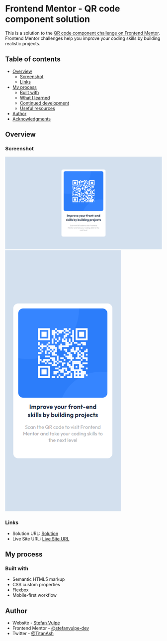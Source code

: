 # Frontend Mentor - QR code component solution

This is a solution to the [QR code component challenge on Frontend Mentor](https://www.frontendmentor.io/challenges/qr-code-component-iux_sIO_H). Frontend Mentor challenges help you improve your coding skills by building realistic projects. 

## Table of contents

- [Overview](#overview)
  - [Screenshot](#screenshot)
  - [Links](#links)
- [My process](#my-process)
  - [Built with](#built-with)
  - [What I learned](#what-i-learned)
  - [Continued development](#continued-development)
  - [Useful resources](#useful-resources)
- [Author](#author)
- [Acknowledgments](#acknowledgments)

## Overview

### Screenshot

![Desktop View](./screenshots/desktop-view.png)
![Mobile View](./screenshots/mobile-view.png)

### Links

- Solution URL: [Solution](https://github.com/stefanvulpe-dev/qr-code-component)
- Live Site URL: [Live Site URL](https://your-live-site-url.com)

## My process

### Built with

- Semantic HTML5 markup
- CSS custom properties
- Flexbox
- Mobile-first workflow

## Author

- Website - [Stefan Vulpe](https://github.com/stefanvulpe-dev)
- Frontend Mentor - [@stefanvulpe-dev](https://www.frontendmentor.io/profile/stefanvulpe-dev)
- Twitter - [@TitanAsh](https://twitter.com/TitanAsh)

